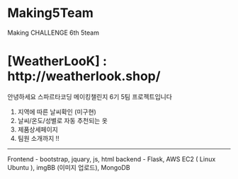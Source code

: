 # Making5Team
Making CHALLENGE 6th 5team


<h1> [WeatherLooK] : http://weatherlook.shop/ </h1>

안녕하세요
스파르타코딩 메이킹챌린지 6기 5팀 프로젝트입니다

1. 지역에 따른 날씨확인 (미구현)
2. 날씨/온도/성별로 자동 추천되는 옷 
3. 제품상세페이지
4. 팀원 소개까지 !!

-----
Frontend - bootstrap, jquary, js, html
backend  - Flask, AWS EC2 ( Linux Ubuntu ), imgBB (이미지 업로드), MongoDB
